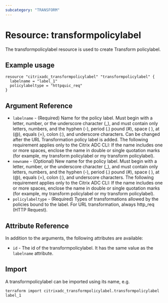 ```yaml
---
subcategory: "TRANSFORM"
---
```


# Resource: transformpolicylabel

The transformpolicylabel resource is used to create Transform policylabel.


## Example usage

```hcl
resource "citrixadc_transformpolicylabel" "transformpolicylabel" {
  labelname = "label_1"
  policylabeltype = "httpquic_req"
}
```


## Argument Reference

* `labelname` - (Required) Name for the policy label. Must begin with a letter, number, or the underscore character (_), and must contain only letters, numbers, and the hyphen (-), period (.) pound (#), space ( ), at (@), equals (=), colon (:), and underscore characters. Can be changed after the URL Transformation policy label is added.  The following requirement applies only to the Citrix ADC CLI: If the name includes one or more spaces, enclose the name in double or single quotation marks (for example, my transform policylabel or my transform policylabel).
* `newname` - (Optional) New name for the policy label. Must begin with a letter, number, or the underscore character (_), and must contain only letters, numbers, and the hyphen (-), period (.) pound (#), space ( ), at (@), equals (=), colon (:), and underscore characters.  The following requirement applies only to the Citrix ADC CLI: If the name includes one or more spaces, enclose the name in double or single quotation marks (for example, my transform policylabel or my transform policylabel).
* `policylabeltype` - (Required) Types of transformations allowed by the policies bound to the label. For URL transformation, always http_req (HTTP Request).


## Attribute Reference

In addition to the arguments, the following attributes are available:

* `id` - The id of the transformpolicylabel. It has the same value as the `labelname` attribute.


## Import

A transformpolicylabel can be imported using its name, e.g.

```shell
terraform import citrixadc_transformpolicylabel.transformpolicylabel label_1
```

